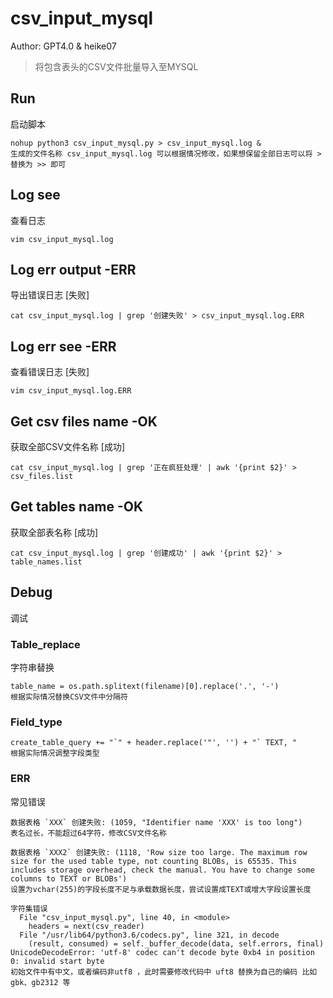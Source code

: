 # csv_input_mysql
Author: GPT4.0 & heike07
> 将包含表头的CSV文件批量导入至MYSQL
## Run
启动脚本
```shell
nohup python3 csv_input_mysql.py > csv_input_mysql.log &
生成的文件名称 csv_input_mysql.log 可以根据情况修改，如果想保留全部日志可以将 > 替换为 >> 即可
```
## Log see
查看日志
```shell
vim csv_input_mysql.log
```
## Log err output -ERR
导出错误日志 [失败]
```shell
cat csv_input_mysql.log | grep '创建失败' > csv_input_mysql.log.ERR
```
## Log err see -ERR
查看错误日志 [失败]
```shell
vim csv_input_mysql.log.ERR
```
## Get csv files name -OK
获取全部CSV文件名称 [成功]
```shell
cat csv_input_mysql.log | grep '正在疯狂处理' | awk '{print $2}' > csv_files.list
```
## Get tables name -OK
获取全部表名称 [成功]
```shell
cat csv_input_mysql.log | grep '创建成功' | awk '{print $2}' > table_names.list
```

## Debug
调试

### Table_replace
字符串替换
```shell
table_name = os.path.splitext(filename)[0].replace('.', '-')
根据实际情况替换CSV文件中分隔符
```

### Field_type
```shell
create_table_query += "`" + header.replace('"', '') + "` TEXT, "
根据实际情况调整字段类型
```

### ERR
常见错误
```shell
数据表格 `XXX` 创建失败: (1059, "Identifier name 'XXX' is too long")
表名过长，不能超过64字符，修改CSV文件名称

数据表格 `XXX2` 创建失败: (1118, 'Row size too large. The maximum row size for the used table type, not counting BLOBs, is 65535. This includes storage overhead, check the manual. You have to change some columns to TEXT or BLOBs')
设置为vchar(255)的字段长度不足与承载数据长度，尝试设置成TEXT或增大字段设置长度
```
```shell
字符集错误
  File "csv_input_mysql.py", line 40, in <module>
    headers = next(csv_reader)
  File "/usr/lib64/python3.6/codecs.py", line 321, in decode
    (result, consumed) = self._buffer_decode(data, self.errors, final)
UnicodeDecodeError: 'utf-8' codec can't decode byte 0xb4 in position 0: invalid start byte
初始文件中有中文，或者编码非utf8 ，此时需要修改代码中 uft8 替换为自己的编码 比如gbk、gb2312 等
```